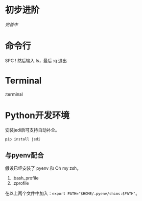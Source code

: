 # 初步进阶

*完善中*


# 命令行

SPC ! 然后输入 ls，最后 :q 退出

# Terminal

:terminal

# Python开发环境

安装jedi后可支持自动补全。

```
pip install jedi
```

## 与pyenv配合

假设已经安装了 pyenv 和 Oh my zsh，

1. .bash_profile
2. .zprofile

在以上两个文件中加入：`export PATH="$HOME/.pyenv/shims:$PATH"`。

